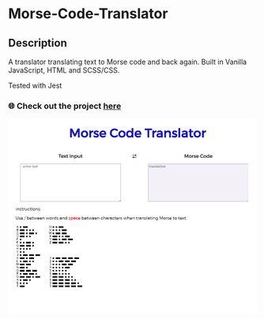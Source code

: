 # Morse-Code-Translator

## Description

A translator translating text to Morse code and back again. Built in Vanilla JavaScript, HTML and SCSS/CSS.

Tested with Jest

### 🌐 Check out the project [here](https://mpascoe21.github.io/Morse-Code-Translator/)

<img src="2022-06-16 (7).png"/>
